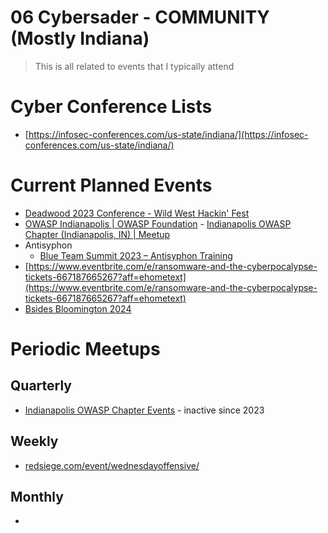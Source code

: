 # 06 Cybersader - COMMUNITY (Mostly Indiana)

> This is all related to events that I typically attend
> 

# Cyber Conference Lists

- [https://infosec-conferences.com/us-state/indiana/](https://infosec-conferences.com/us-state/indiana/)

# Current Planned Events

- [Deadwood 2023 Conference - Wild West Hackin' Fest](https://wildwesthackinfest.com/deadwood/)
- [OWASP Indianapolis | OWASP Foundation](https://owasp.org/www-chapter-indianapolis/) - [Indianapolis OWASP Chapter (Indianapolis, IN) | Meetup](https://www.meetup.com/indyowasp/)
- Antisyphon
    - [Blue Team Summit 2023 – Antisyphon Training](https://www.antisyphontraining.com/series/blue-team-summit-2023/)
- [https://www.eventbrite.com/e/ransomware-and-the-cyberpocalypse-tickets-667187665267?aff=ehometext](https://www.eventbrite.com/e/ransomware-and-the-cyberpocalypse-tickets-667187665267?aff=ehometext)
- [Bsides Bloomington 2024](https://www.accelevents.com/e/bsidesbloomington)

# Periodic Meetups

## Quarterly

- [Indianapolis OWASP Chapter Events](https://www.meetup.com/indyowasp/events/) - inactive since 2023

## Weekly

- [redsiege.com/event/wednesdayoffensive/](https://redsiege.com/event/wednesdayoffensive/)

## Monthly

-